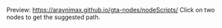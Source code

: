 Preview: https://araynimax.github.io/gta-nodes/nodeScripts/
Click on two nodes to get the suggested path.
